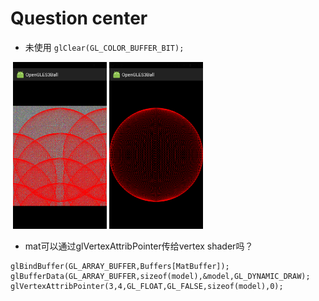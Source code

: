 # Question center

* 未使用 `glClear(GL_COLOR_BUFFER_BIT);`

<div>
  <img src="https://github.com/GitHub-bigT/openGL-Android/blob/master/images/question/question1.png" width="150px"/>
 <img src="https://github.com/GitHub-bigT/openGL-Android/blob/master/images/question/question2.png" width="150px"/>
</div>

* mat可以通过glVertexAttribPointer传给vertex shader吗？
```
glBindBuffer(GL_ARRAY_BUFFER,Buffers[MatBuffer]);
glBufferData(GL_ARRAY_BUFFER,sizeof(model),&model,GL_DYNAMIC_DRAW);
glVertexAttribPointer(3,4,GL_FLOAT,GL_FALSE,sizeof(model),0);
```


